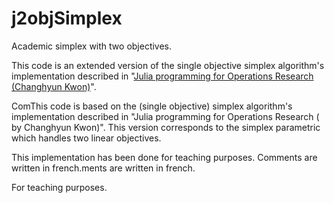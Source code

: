 # j2objSimplex
Academic simplex with two objectives.

This code is an extended version of the single objective simplex algorithm's implementation described in "[Julia programming for Operations Research (Changhyun Kwon)](http://www.chkwon.net/julia/)". 

ComThis code is based on the (single objective) simplex algorithm's implementation described in "Julia programming for Operations Research ( by Changhyun Kwon)". This version corresponds to the simplex parametric which handles two linear objectives.

This implementation has been done for teaching purposes. Comments are written in french.ments are written in french.

For teaching purposes.
